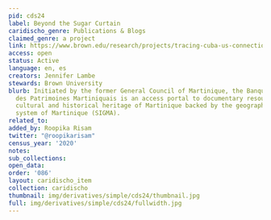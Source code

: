```yaml
---
pid: cds24
label: Beyond the Sugar Curtain
caridischo_genre: Publications & Blogs
claimed_genre: a project
link: https://www.brown.edu/research/projects/tracing-cuba-us-connections/home-inicio
access: open
status: Active
language: en, es
creators: Jennifer Lambe
stewards: Brown University
blurb: Initiated by the former General Council of Martinique, the Banque Numérique
  des Patrimoines Martiniquais is an access portal to documentary resources on the
  cultural and historical heritage of Martinique backed by the geographic information
  system of Martinique (SIGMA).
related_to:
added_by: Roopika Risam
twitter: "@roopikarisam"
census_year: '2020'
notes:
sub_collections:
open_data:
order: '086'
layout: caridischo_item
collection: caridischo
thumbnail: img/derivatives/simple/cds24/thumbnail.jpg
full: img/derivatives/simple/cds24/fullwidth.jpg
---
```

